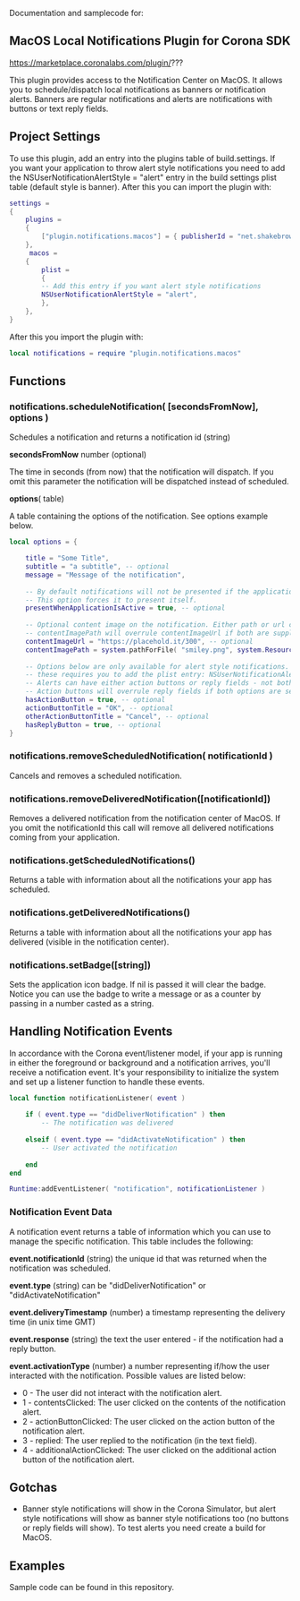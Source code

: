 

Documentation and samplecode for:

## **MacOS Local Notifications Plugin for Corona SDK**
https://marketplace.coronalabs.com/plugin/???


This plugin provides access to the Notification Center on MacOS.  It allows you to schedule/dispatch local notifications as banners or notification alerts. Banners are regular notifications and alerts are notifications with buttons or text reply fields.



## **Project Settings**
To use this plugin, add an entry into the plugins table of build.settings. If you want your application to throw alert style notifications you need to add the NSUserNotificationAlertStyle = "alert" entry in the build settings plist table (default style is banner). After this you can import the plugin with:

```lua
settings =
{
    plugins =
    {
        ["plugin.notifications.macos"] = { publisherId = "net.shakebrowser" }
    },
     macos =
    {
        plist =
        {
		-- Add this entry if you want alert style notifications
		NSUserNotificationAlertStyle = "alert",
        },
    },
}
```
After this you import the plugin with:
```lua
local notifications = require "plugin.notifications.macos"
```


## **Functions**
### **notifications.scheduleNotification( [secondsFromNow], options )**

Schedules a notification and returns a notification id (string)

**secondsFromNow** number (optional)

The time in seconds (from now)  that the notification will dispatch. If you omit this parameter the notification will be dispatched instead of scheduled.

**options**( table)

A table containing the options of the notification. See options example below.

```lua
local options = {

	title = "Some Title",
	subtitle = "a subtitle", -- optional
	message = "Message of the notification",
	
	-- By default notifications will not be presented if the application is active.
	-- This option forces it to present itself.
	presentWhenApplicationIsActive = true, -- optional
	
	-- Optional content image on the notification. Either path or url can be supplied.
	-- contentImagePath will overrule contentImageUrl if both are supplied.
	contentImageUrl = "https://placehold.it/300", -- optional
	contentImagePath = system.pathForFile( "smiley.png", system.ResourceDirectory ), -- optional
	
	-- Options below are only available for alert style notifications.
	-- these requires you to add the plist entry: NSUserNotificationAlertStyle = "alert"
	-- Alerts can have either action buttons or reply fields - not both.
	-- Action buttons will overrule reply fields if both options are set to true.
	hasActionButton = true, -- optional
	actionButtonTitle = "OK", -- optional
	otherActionButtonTitle = "Cancel", -- optional
	hasReplyButton = true, -- optional
}
```

### notifications.removeScheduledNotification( notificationId )
Cancels and removes a scheduled notification.

### notifications.removeDeliveredNotification([notificationId])
Removes a delivered notification from the notification center of MacOS. If you omit the notificationId this call will remove all delivered notifications coming from your application.

### notifications.getScheduledNotifications()
Returns a table with information about all the notifications your app has scheduled.

### notifications.getDeliveredNotifications()
Returns a table with information about all the notifications your app has delivered (visible in the notification center).

### notifications.setBadge([string])
Sets the application icon badge. If nil is passed it will clear the badge. Notice you can use the badge to write a message or as a counter by passing in a number casted as a string.



## **Handling Notification Events**


In accordance with the Corona event/listener model, if your app is running in either the foreground or background and a notification arrives, you'll receive a notification event. It's your responsibility to initialize the system and set up a listener function to handle these events.

```lua
local function notificationListener( event )
	
    if ( event.type == "didDeliverNotification" ) then
        -- The notification was delivered
 
    elseif ( event.type == "didActivateNotification" ) then
        -- User activated the notification
 
    end
end

Runtime:addEventListener( "notification", notificationListener )
```

### Notification Event Data
A notification event returns a table of information which you can use to manage the specific notification. This table includes the following:

**event.notificationId** (string) the unique id that was returned when the notification was scheduled.

**event.type** (string) can be "didDeliverNotification" or "didActivateNotification"

**event.deliveryTimestamp** (number) a timestamp representing the delivery time (in unix time GMT)

**event.response** (string) the text the user entered - if the notification had a reply button.

**event.activationType** (number) a number representing if/how the user interacted with the notification. Possible values are listed below:

- 0 - The user did not interact with the notification alert.
- 1 - contentsClicked: The user clicked on the contents of the notification alert.
- 2 - actionButtonClicked: The user clicked on the action button of the notification alert.
- 3 - replied: The user replied to the notification (in the text field).
- 4 - additionalActionClicked: The user clicked on the additional action button of the notification alert.


## **Gotchas**
- Banner style notifications will show in the Corona Simulator, but alert style notifications will show as banner style notifications too (no buttons or reply fields will show). To test alerts you need create a build for MacOS.

## **Examples**
Sample code can be found in this repository.
